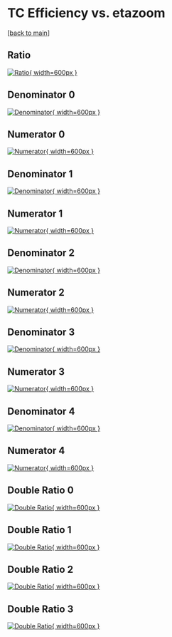 # TC Efficiency vs. etazoom

[[back to main](./)]



## Ratio

[![Ratio](../mtv/var/TC_xtr_13_0_eff_etazoom.png){ width=600px }](../mtv/var/TC_xtr_13_0_eff_etazoom.pdf)

## Denominator 0

[![Denominator](../mtv/den/TC_xtr_13_0_eff_etazoom_den0.png){ width=600px }](../mtv/den/TC_xtr_13_0_eff_etazoom_den0.pdf)

## Numerator 0

[![Numerator](../mtv/num/TC_xtr_13_0_eff_etazoom_num0.png){ width=600px }](../mtv/num/TC_xtr_13_0_eff_etazoom_num0.pdf)

## Denominator 1

[![Denominator](../mtv/den/TC_xtr_13_0_eff_etazoom_den1.png){ width=600px }](../mtv/den/TC_xtr_13_0_eff_etazoom_den1.pdf)

## Numerator 1

[![Numerator](../mtv/num/TC_xtr_13_0_eff_etazoom_num1.png){ width=600px }](../mtv/num/TC_xtr_13_0_eff_etazoom_num1.pdf)

## Denominator 2

[![Denominator](../mtv/den/TC_xtr_13_0_eff_etazoom_den2.png){ width=600px }](../mtv/den/TC_xtr_13_0_eff_etazoom_den2.pdf)

## Numerator 2

[![Numerator](../mtv/num/TC_xtr_13_0_eff_etazoom_num2.png){ width=600px }](../mtv/num/TC_xtr_13_0_eff_etazoom_num2.pdf)

## Denominator 3

[![Denominator](../mtv/den/TC_xtr_13_0_eff_etazoom_den3.png){ width=600px }](../mtv/den/TC_xtr_13_0_eff_etazoom_den3.pdf)

## Numerator 3

[![Numerator](../mtv/num/TC_xtr_13_0_eff_etazoom_num3.png){ width=600px }](../mtv/num/TC_xtr_13_0_eff_etazoom_num3.pdf)

## Denominator 4

[![Denominator](../mtv/den/TC_xtr_13_0_eff_etazoom_den4.png){ width=600px }](../mtv/den/TC_xtr_13_0_eff_etazoom_den4.pdf)

## Numerator 4

[![Numerator](../mtv/num/TC_xtr_13_0_eff_etazoom_num4.png){ width=600px }](../mtv/num/TC_xtr_13_0_eff_etazoom_num4.pdf)

## Double Ratio 0

[![Double Ratio](../mtv/ratio/TC_xtr_13_0_eff_etazoom_ratio0.png){ width=600px }](../mtv/ratio/TC_xtr_13_0_eff_etazoom_ratio0.pdf)

## Double Ratio 1

[![Double Ratio](../mtv/ratio/TC_xtr_13_0_eff_etazoom_ratio1.png){ width=600px }](../mtv/ratio/TC_xtr_13_0_eff_etazoom_ratio1.pdf)

## Double Ratio 2

[![Double Ratio](../mtv/ratio/TC_xtr_13_0_eff_etazoom_ratio2.png){ width=600px }](../mtv/ratio/TC_xtr_13_0_eff_etazoom_ratio2.pdf)

## Double Ratio 3

[![Double Ratio](../mtv/ratio/TC_xtr_13_0_eff_etazoom_ratio3.png){ width=600px }](../mtv/ratio/TC_xtr_13_0_eff_etazoom_ratio3.pdf)

